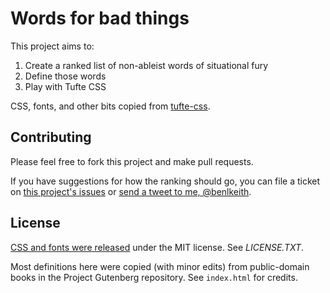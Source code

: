 # Words for bad things

This project aims to:

1. Create a ranked list of non-ableist words of situational fury
2. Define those words
3. Play with Tufte CSS

CSS, fonts, and other bits copied from [tufte-css](https://github.com/edwardtufte/tufte-css).

## Contributing

Please feel free to fork this project and make pull requests.

If you have suggestions for how the ranking should go, you can file a ticket on [this project's issues](https://github.com/edwardtufte/tufte-css/issues) or [send a tweet to me, @benlkeith](twitter.com/benlkeith).

## License

[CSS and fonts were released](https://github.com/edwardtufte/tufte-css) under the MIT license. See *LICENSE.TXT*.

Most definitions here were copied (with minor edits) from public-domain books in the Project Gutenberg repository. See `index.html` for credits.

